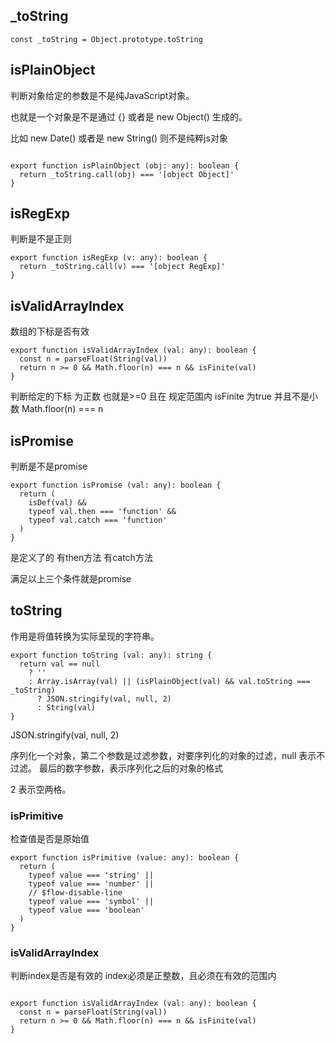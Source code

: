 ## _toString

```
const _toString = Object.prototype.toString
```

## isPlainObject

判断对象给定的参数是不是纯JavaScript对象。

也就是一个对象是不是通过 {} 或者是 new Object() 生成的。

比如 new Date() 或者是 new String() 则不是纯粹js对象

```

export function isPlainObject (obj: any): boolean {
  return _toString.call(obj) === '[object Object]'
}

```

## isRegExp

判断是不是正则

```
export function isRegExp (v: any): boolean {
  return _toString.call(v) === '[object RegExp]'
}

```

## isValidArrayIndex

数组的下标是否有效

```
export function isValidArrayIndex (val: any): boolean {
  const n = parseFloat(String(val))
  return n >= 0 && Math.floor(n) === n && isFinite(val)
}

```

判断给定的下标 为正数 也就是>=0
且在 规定范围内 isFinite 为true
并且不是小数 Math.floor(n) === n


## isPromise
判断是不是promise

```
export function isPromise (val: any): boolean {
  return (
    isDef(val) &&
    typeof val.then === 'function' &&
    typeof val.catch === 'function'
  )
}

```

是定义了的
有then方法
有catch方法

满足以上三个条件就是promise


## toString

作用是将值转换为实际呈现的字符串。

```
export function toString (val: any): string {
  return val == null
    ? ''
    : Array.isArray(val) || (isPlainObject(val) && val.toString === _toString)
      ? JSON.stringify(val, null, 2)
      : String(val)
}

```

JSON.stringify(val, null, 2)

序列化一个对象，第二个参数是过滤参数，对要序列化的对象的过滤，null 表示不过滤。 最后的数字参数，表示序列化之后的对象的格式

2 表示空两格。


### isPrimitive

检查值是否是原始值

```
export function isPrimitive (value: any): boolean {
  return (
    typeof value === 'string' ||
    typeof value === 'number' ||
    // $flow-disable-line
    typeof value === 'symbol' ||
    typeof value === 'boolean'
  )
}
```

### isValidArrayIndex

判断index是否是有效的 index必须是正整数，且必须在有效的范围内

```

export function isValidArrayIndex (val: any): boolean {
  const n = parseFloat(String(val))
  return n >= 0 && Math.floor(n) === n && isFinite(val)
}

```